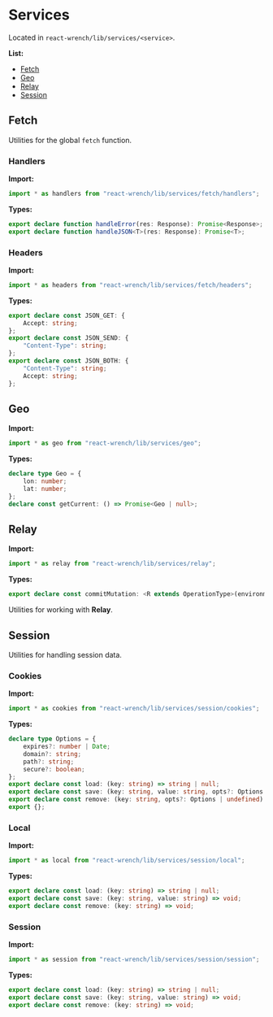 # Services

Located in `react-wrench/lib/services/<service>`.

**List:**

* [Fetch](#fetch)
* [Geo](#geo)
* [Relay](#relay)
* [Session](#session)

## Fetch

Utilities for the global `fetch` function.

### Handlers

**Import:**
```ts
import * as handlers from "react-wrench/lib/services/fetch/handlers";
```

**Types:**
```ts
export declare function handleError(res: Response): Promise<Response>;
export declare function handleJSON<T>(res: Response): Promise<T>;
```



### Headers

**Import:**
```ts
import * as headers from "react-wrench/lib/services/fetch/headers";
```

**Types:**
```ts
export declare const JSON_GET: {
    Accept: string;
};
export declare const JSON_SEND: {
    "Content-Type": string;
};
export declare const JSON_BOTH: {
    "Content-Type": string;
    Accept: string;
};
```



## Geo

**Import:**
```ts
import * as geo from "react-wrench/lib/services/geo";
```

**Types:**
```ts
declare type Geo = {
    lon: number;
    lat: number;
};
declare const getCurrent: () => Promise<Geo | null>;
```



## Relay

**Import:**
```ts
import * as relay from "react-wrench/lib/services/relay";
```

**Types:**
```ts
export declare const commitMutation: <R extends OperationType>(environment: Environment, config: Pick<MutationConfig<R>, "variables" | "optimisticResponse" | "optimisticUpdater" | "updater" | "uploadables" | "configs" | "mutation">) => Promise<R["response"]>;
```

Utilities for working with **Relay**.

## Session

Utilities for handling session data.

### Cookies

**Import:**
```ts
import * as cookies from "react-wrench/lib/services/session/cookies";
```

**Types:**
```ts
declare type Options = {
    expires?: number | Date;
    domain?: string;
    path?: string;
    secure?: boolean;
};
export declare const load: (key: string) => string | null;
export declare const save: (key: string, value: string, opts?: Options | undefined) => void;
export declare const remove: (key: string, opts?: Options | undefined) => void;
export {};
```



### Local

**Import:**
```ts
import * as local from "react-wrench/lib/services/session/local";
```

**Types:**
```ts
export declare const load: (key: string) => string | null;
export declare const save: (key: string, value: string) => void;
export declare const remove: (key: string) => void;
```



### Session

**Import:**
```ts
import * as session from "react-wrench/lib/services/session/session";
```

**Types:**
```ts
export declare const load: (key: string) => string | null;
export declare const save: (key: string, value: string) => void;
export declare const remove: (key: string) => void;
```


